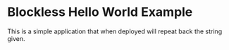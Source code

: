# Blockless Hello World Example

This is a simple application that when deployed will repeat back the string given.